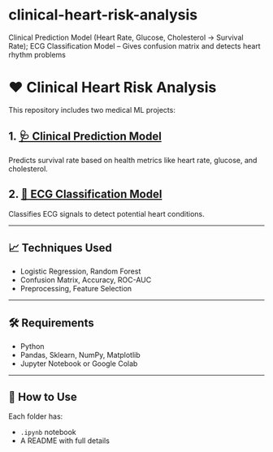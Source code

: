 # clinical-heart-risk-analysis
Clinical Prediction Model (Heart Rate, Glucose, Cholesterol → Survival Rate); ECG Classification Model – Gives confusion matrix and detects heart rhythm problems

# ❤️ Clinical Heart Risk Analysis

This repository includes two medical ML projects:

## 1. [🩺 Clinical Prediction Model](./clinical-prediction-model)
Predicts survival rate based on health metrics like heart rate, glucose, and cholesterol.

## 2. [💓 ECG Classification Model](./ecg-classification-model)
Classifies ECG signals to detect potential heart conditions.

---

## 📈 Techniques Used
- Logistic Regression, Random Forest
- Confusion Matrix, Accuracy, ROC-AUC
- Preprocessing, Feature Selection

---

## 🛠 Requirements
- Python
- Pandas, Sklearn, NumPy, Matplotlib
- Jupyter Notebook or Google Colab

---

## 📂 How to Use
Each folder has:
- `.ipynb` notebook
- A README with full details

